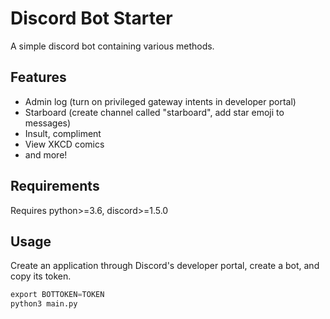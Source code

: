 # Discord Bot Starter

A simple discord bot containing various methods.

## Features
- Admin log (turn on privileged gateway intents in developer portal)
- Starboard (create channel called "starboard", add star emoji to messages)
- Insult, compliment
- View XKCD comics
- and more!

## Requirements

Requires python>=3.6, discord>=1.5.0

## Usage

Create an application through Discord's developer portal, create a bot, and copy its token.

```python
export BOTTOKEN=TOKEN
python3 main.py
```

